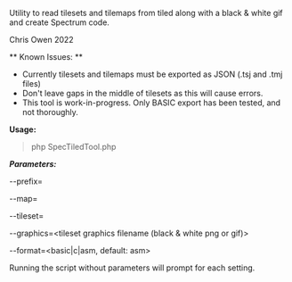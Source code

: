 Utility to read  tilesets and tilemaps from tiled along with a black & white gif and create Spectrum code.

Chris Owen 2022

** Known Issues: **
* Currently tilesets and tilemaps must be exported as JSON (.tsj and .tmj files)
* Don't leave gaps in the middle of tilesets as this will cause errors.
* This tool is work-in-progress. Only BASIC export has been tested, and not thoroughly.

**Usage:**

> php SpecTiledTool.php

***Parameters:***

--prefix=<prefix for naming variables>

--map=<tilemap filename>

--tileset=<tileset filename>

--graphics=<tileset graphics filename (black & white png or gif)>

--format=<basic|c|asm, default: asm>

Running the script without parameters will prompt for each setting.
